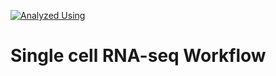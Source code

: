 [![Analyzed Using](https://img.shields.io/badge/Analyzed%20Using-Seurat%20v%205&#46;1&#46;0-blue.svg)](https://satijalab.org/seurat/)

# Single cell RNA-seq Workflow
